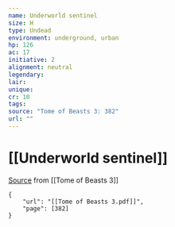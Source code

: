 ```yaml
---
name: Underworld sentinel
size: H
type: Undead
environment: underground, urban
hp: 126
ac: 17
initiative: 2
alignment: neutral
legendary: 
lair: 
unique: 
cr: 10
tags: 
source: "Tome of Beasts 3: 382"
url: ""
---
```

# [[Underworld sentinel]]

[Source](zotero://open-pdf/library/items/BLGR9HVR?page=382) from [[Tome of Beasts 3]]

```pdf
{
	"url": "[[Tome of Beasts 3.pdf]]",
	"page": [382]
}
```

